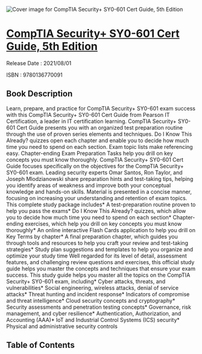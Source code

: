 ![Cover image for CompTIA Security+ SY0-601 Cert Guide, 5th Edition](https://imgdetail.ebookreading.net/cover/cover/202109/EB9780136770091.jpg)

[CompTIA Security+ SY0-601 Cert Guide, 5th Edition](https://ebookreading.net/view/book/CompTIA+Security%2B+SY0-601+Cert+Guide%2C+5th+Edition-EB9780136770091_1.html "CompTIA Security+ SY0-601 Cert Guide, 5th Edition")
====================================================================================================================

Release Date : 2021/08/01

ISBN : 9780136770091

Book Description
-----------------

Learn, prepare, and practice for CompTIA Security+ SY0-601 exam success with this CompTIA Security+ SY0-601 Cert Guide from Pearson IT Certification, a leader in IT certification learning.
CompTIA Security+ SY0-601 Cert Guide presents you with an organized test preparation routine through the use of proven series elements and techniques. Do I Know This Already? quizzes open each chapter and enable you to decide how much time you need to spend on each section. Exam topic lists make referencing easy. Chapter-ending Exam Preparation Tasks help you drill on key concepts you must know thoroughly.
CompTIA Security+ SY0-601 Cert Guide focuses specifically on the objectives for the CompTIA Security+ SY0-601 exam. Leading security experts Omar Santos, Ron Taylor, and Joseph Mlodzianowski share preparation hints and test-taking tips, helping you identify areas of weakness and improve both your conceptual knowledge and hands-on skills. Material is presented in a concise manner, focusing on increasing your understanding and retention of exam topics.
This complete study package includes* A test-preparation routine proven to help you pass the exams* Do I Know This Already? quizzes, which allow you to decide how much time you need to spend on each section* Chapter-ending exercises, which help you drill on key concepts you must know thoroughly* An online interactive Flash Cards application to help you drill on Key Terms by chapter* A final preparation chapter, which guides you through tools and resources to help you craft your review and test-taking strategies* Study plan suggestions and templates to help you organize and optimize your study time Well regarded for its level of detail, assessment features, and challenging review questions and exercises, this official study guide helps you master the concepts and techniques that ensure your exam success.
This study guide helps you master all the topics on the CompTIA Security+ SY0-601 exam, including* Cyber attacks, threats, and vulnerabilities* Social engineering, wireless attacks, denial of service attacks* Threat hunting and incident response* Indicators of compromise and threat intelligence* Cloud security concepts and cryptography* Security assessments and penetration testing concepts* Governance, risk management, and cyber resilience* Authentication, Authorization, and Accounting (AAA)* IoT and Industrial Control Systems (ICS) security* Physical and administrative security controls


Table of Contents
-----------------

